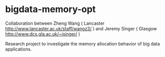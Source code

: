 # bigdata-memory-opt

Collaboration between 
Zheng Wang ( Lancaster http://www.lancaster.ac.uk/staff/wangz3/ ) and 
Jeremy Singer ( Glasgow http://www.dcs.gla.ac.uk/~jsinger/ )

Research project to investigate the memory allocation behavior of 
big data applications.



